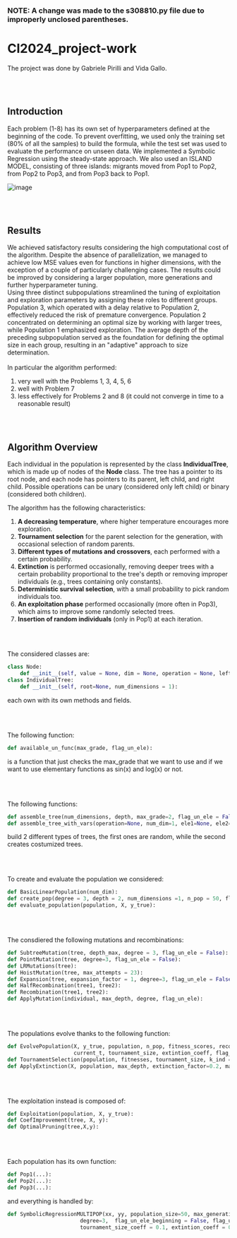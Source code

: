 ### NOTE: A change was made to the s308810.py file due to improperly unclosed parentheses.


# CI2024_project-work

  The project was done by Gabriele Pirilli and Vida Gallo. 

<br>
<br>

## Introduction
  Each problem (1-8) has its own set of hyperparameters defined at the beginning of the code. To prevent overfitting, we used only the training set (80% of all the samples) to build the formula, while the test set was used to evaluate the performance on unseen data. We implemented a Symbolic Regression using the steady-state approach. We also used an ISLAND MODEL, consisting of three islands: migrants moved from Pop1 to Pop2, from Pop2 to Pop3, and from Pop3 back to Pop1. <br>
  
  ![image](https://github.com/user-attachments/assets/a7c218c9-32cb-4bcf-b1ba-74b8b873004c)

<br>
<br>



## Results
We achieved satisfactory results considering the high computational cost of the algorithm. Despite the absence of parallelization, we managed to achieve low MSE values even for functions in higher dimensions, with the exception of a couple of particularly challenging cases. The results could be improved by considering a larger population, more generations and further hyperparameter tuning. <br>
Using three distinct subpopulations streamlined the tuning of exploitation and exploration parameters by assigning these roles to different groups. Population 3, which operated with a delay relative to Population 2, effectively reduced the risk of premature convergence. Population 2 concentrated on determining an optimal size by working with larger trees, while Population 1 emphasized exploration. The average depth of the preceding subpopulation served as the foundation for defining the optimal size in each group, resulting in an "adaptive" approach to size determination.
<br><br>
In particular the algorithm performed:
1. very well with the Problems 1, 3, 4, 5, 6
2. well with Problem 7
3. less effectively for Problems 2 and 8 (it could not converge in time to a reasonable result)
<br>
<br>



## Algorithm Overview
Each individual in the population is represented by the class **IndividualTree**, which is made up of nodes of the **Node** class. The tree has a pointer to its root node, and each node has pointers to its parent, left child, and right child. Possible operations can be unary (considered only left child) or binary (considered both children). 

The algorithm has the following characteristics:
1. **A decreasing temperature**, where higher temperature encourages more exploration.
2. **Tournament selection** for the parent selection for the generation, with occasional selection of random parents.
3. **Different types of mutations and crossovers**, each performed with a certain probability.
4. **Extinction** is performed occasionally, removing deeper trees with a certain probability proportional to the tree's depth or removing improper individuals (e.g., trees containing only constants).
5. **Deterministic survival selection**, with a small probability to pick random individuals too.
6. **An exploitation phase** performed occasionally (more often in Pop3), which aims to improve some randomly selected trees.
7. **Insertion of random individuals** (only in Pop1) at each iteration.

<br>
<br>

The considered classes are:
```python
class Node:
    def __init__(self, value = None, dim = None, operation = None, left=None, right=None, parent = None):
class IndividualTree:
    def __init__(self, root=None, num_dimensions = 1):
```
each own with its own methods and fields.

<br>
<br>

The following function:
```python
def available_un_func(max_grade, flag_un_ele):
```
is a function that just checks the max_grade that we want to use and if we want to use elementary functions as sin(x) and log(x) or not. 

<br>
<br>

The following functions:
```python
def assemble_tree(num_dimensions, depth, max_grade=2, flag_un_ele = False, parent=None):
def assemble_tree_with_vars(operation=None, num_dim=1, ele1=None, ele2=None):
```
build 2 different types of trees, the first ones are random, while the second creates costumized trees.

<br>
<br>

To create and evaluate the population we considered:
```python
def BasicLinearPopulation(num_dim):
def create_pop(degree = 3, depth = 2, num_dimensions =1, n_pop = 50, flag_un_ele = False):
def evaluate_population(population, X, y_true):
```

<br>
<br>

The consdiered the following mutations and recombinations:
```python
def SubtreeMutation(tree, depth_max, degree = 3, flag_un_ele = False):
def PointMutation(tree, degree=3, flag_un_ele = False):
def LRMutations(tree):
def HoistMutation(tree, max_attempts = 23):
def Expansion(tree, expansion_factor = 1, degree=3, flag_un_ele = False):
def HalfRecombination(tree1, tree2):
def Recombination(tree1, tree2):
def ApplyMutation(individual, max_depth, degree, flag_un_ele):
```

<br>
<br>

The populations evolve thanks to the following function:
```python
def EvolvePopulation(X, y_true, population, n_pop, fitness_scores, recombination_rate, max_depth, degree, 
                     current_t, tournament_size, extintion_coeff, flag_un_ele = False):
def TournamentSelection(population, fitnesses, tournament_size, k_ind = 1, temperature = 1):
def ApplyExtinction(X, population, max_depth, extinction_factor=0.2, max_ext_n=10):
```

<br>
<br>

The exploitation instead is composed of:
```python
def Exploitation(population, X, y_true):
def CoefImprovement(tree, X, y):
def OptimalPruning(tree,X,y):
```
<br>
<br>

Each population has its own function:
```python
def Pop1(...):
def Pop2(...):
def Pop3(...):
```
and everything is handled by:
```python
def SymbolicRegressionMULTIPOP(xx, yy, population_size=50, max_generations=100, recombination_rate=0.7, max_depth=100, 
                       degree=3,  flag_un_ele_beginning = False, flag_un_ele_in_between = False, t_coeff = 0.1, 
                       tournament_size_coeff = 0.1, extintion_coeff = 0.1):
```


<br>
<br>










